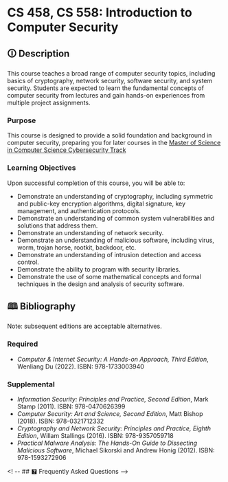 # CS 458, CS 558: Introduction to Computer Security

## 🛈 Description

This course teaches a broad range of computer security topics, including basics of cryptography, network security, software security, and system security.
Students are expected to learn the fundamental concepts of computer security from lectures and gain hands-on experiences from multiple project assignments.

### Purpose

This course is designed to provide a solid foundation and background in computer security, preparing you for later courses in the [Master of Science in Computer Science Cybersecurity Track](https://www.binghamton.edu/computer-science/graduate-programs/mscs/ms-cybersecurity.html)

### Learning Objectives

Upon successful completion of this course, you will be able to:
- Demonstrate an understanding of cryptography, including symmetric and public-key encryption algorithms, digital signature, key management, and authentication protocols.
- Demonstrate an understanding of common system vulnerabilities and solutions that address them.
- Demonstrate an understanding of network security.
- Demonstrate an understanding of malicious software, including virus, worm, trojan horse, rootkit, backdoor, etc.
- Demonstrate an understanding of intrusion detection and access control.
- Demonstrate the ability to program with security libraries.
- Demonstrate the use of some mathematical concepts and formal techniques in the design and analysis of security software.

## 🕮 Bibliography

Note: subsequent editions are acceptable alternatives.

### Required

- _Computer & Internet Security: A Hands-on Approach, Third Edition_, Wenliang Du (2022). ISBN: 978-1733003940

### Supplemental

- _Information Security: Principles and Practice, Second Edition_, Mark Stamp (2011). ISBN: 978-0470626399
- _Computer Security: Art and Science, Second Edition_, Matt Bishop (2018). ISBN: 978-0321712332
- _Cryptography and Network Security: Principles and Practice, Eighth Edition_, Willam Stallings (2016). ISBN: 978-9357059718
- _Practical Malware Analysis: The Hands-On Guide to Dissecting Malicious Software_, Michael Sikorski and Andrew Honig (2012). ISBN: 978-1593272906

<! -- ## 🯄 Frequently Asked Questions -->
